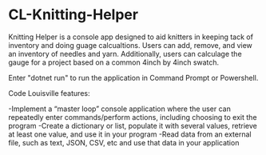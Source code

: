 # CL-Knitting-Helper

Knitting Helper is a console app designed to aid knitters in keeping tack of inventory and doing guage calcualtions. Users can add, remove, and view an inventory of needles and yarn. Additionally, users can calculage the gauge for a project based on a common 4inch by 4inch swatch. 

Enter "dotnet run" to run the application in Command Prompt or Powershell.

Code Louisville features: 

-Implement a “master loop” console application where the user can repeatedly enter commands/perform actions, including choosing to exit the program
-Create a dictionary or list, populate it with several values, retrieve at least one value, and use it in your program
-Read data from an external file, such as text, JSON, CSV, etc and use that data in your application

